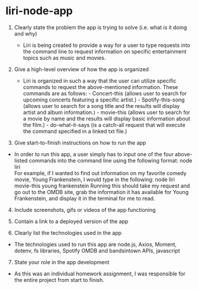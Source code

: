 # liri-node-app

1. Clearly state the problem the app is trying to solve (i.e. what is it doing and why)
    
    - Liri is being created to provide a way for a user to type requests into the command line to request information on specific entertainment topics such as music and movies. 

2. Give a high-level overview of how the app is organized
   
   - Liri is organized in such a way that the user can utilize specific commands to request the above-mentioned information. These commands       are as follows:
            - Concert-this (allows user to search for upcoming concerts featuring a specific artist.)
            - Spotify-this-song (allows user to search for a song title and the results will display artist and album information.)
            - movie-this (allows user to search for a movie by name and the results will display basic information about the film.)
            - do-what-it-says (is a catch-all request that will execute the command specified in a linked txt file.)

3. Give start-to-finish instructions on how to run the app
  
  - In order to run this app, a user simply has to input one of the four above-listed commands into the command line using the following        format: node liri <command> <search criteria>
     For example, if I wanted to find out information on my favorite comedy movie, Young Frankenstein, I would type in the following:
          node liri movie-this young frankenstein
     Running this should take my request and go out to the OMDB site, grab the information it has available for Young Frankenstein, and          display it in the terminal for me to read.
  

4. Include screenshots, gifs or videos of the app functioning


5. Contain a link to a deployed version of the app

6. Clearly list the technologies used in the app

- The technologies used to run this app are node.js, Axios, Moment, dotenv, fs libraries, Spotify OMDB and bandsintown APIs, javascript
    
7. State your role in the app development
 
 - As this was an individual homework assignment, I was responsible for the entire project from start to finish. 
    
